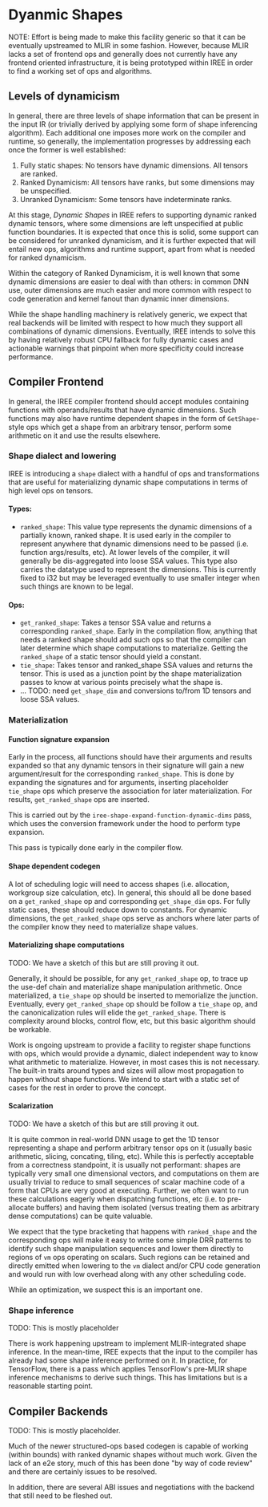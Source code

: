 # Dyanmic Shapes

NOTE: Effort is being made to make this facility generic so that it can be
eventually upstreamed to MLIR in some fashion. However, because MLIR lacks a set
of frontend ops and generally does not currently have any frontend oriented
infrastructure, it is being prototyped within IREE in order to find a working
set of ops and algorithms.

## Levels of dynamicism

In general, there are three levels of shape information that can be present in
the input IR (or trivially derived by applying some form of shape inferencing
algorithm). Each additional one imposes more work on the compiler and runtime,
so generally, the implementation progresses by addressing each once the former
is well established:

1.  Fully static shapes: No tensors have dynamic dimensions. All tensors are
    ranked.
2.  Ranked Dynamicism: All tensors have ranks, but some dimensions may be
    unspecified.
3.  Unranked Dynamicism: Some tensors have indeterminate ranks.

At this stage, *Dynamic Shapes* in IREE refers to supporting dynamic ranked
dynamic tensors, where some dimensions are left unspecified at public function
boundaries. It is expected that once this is solid, some support can be
considered for unranked dynamicism, and it is further expected that will entail
new ops, algorithms and runtime support, apart from what is needed for ranked
dynamicism.

Within the category of Ranked Dynamicism, it is well known that some dynamic
dimensions are easier to deal with than others: in common DNN use, outer
dimensions are much easier and more common with respect to code generation and
kernel fanout than dynamic inner dimensions.

While the shape handling machinery is relatively generic, we expect that real
backends will be limited with respect to how much they support all combinations
of dynamic dimensions. Eventually, IREE intends to solve this by having
relatively robust CPU fallback for fully dynamic cases and actionable warnings
that pinpoint when more specificity could increase performance.

## Compiler Frontend

In general, the IREE compiler frontend should accept modules containing
functions with operands/results that have dynamic dimensions. Such functions may
also have runtime dependent shapes in the form of `GetShape`-style ops which get
a shape from an arbitrary tensor, perform some arithmetic on it and use the
results elsewhere.

### Shape dialect and lowering

IREE is introducing a `shape` dialect with a handful of ops and transformations
that are useful for materializing dynamic shape computations in terms of high
level ops on tensors.

#### Types:

*   `ranked_shape`: This value type represents the dynamic dimensions of a
    partially known, ranked shape. It is used early in the compiler to represent
    anywhere that dynamic dimensions need to be passed (i.e. function
    args/results, etc). At lower levels of the compiler, it will generally be
    dis-aggregated into loose SSA values. This type also carries the datatype
    used to represent the dimensions. This is currently fixed to i32 but may be
    leveraged eventually to use smaller integer when such things are known to be
    legal.

#### Ops:

*   `get_ranked_shape`: Takes a tensor SSA value and returns a corresponding
    `ranked_shape`. Early in the compilation flow, anything that needs a ranked
    shape should add such ops so that the compiler can later determine which
    shape computations to materialize. Getting the `ranked_shape` of a static
    tensor should yield a constant.
*   `tie_shape`: Takes tensor and ranked_shape SSA values and returns the
    tensor. This is used as a junction point by the shape materialization passes
    to know at various points precisely what the shape is.
*   ... TODO: need `get_shape_dim` and conversions to/from 1D tensors and loose
    SSA values.

### Materialization

#### Function signature expansion

Early in the process, all functions should have their arguments and results
expanded so that any dynamic tensors in their signature will gain a new
argument/result for the corresponding `ranked_shape`. This is done by expanding
the signatures and for arguments, inserting placeholder `tie_shape` ops which
preserve the association for later materialization. For results,
`get_ranked_shape` ops are inserted.

This is carried out by the `iree-shape-expand-function-dynamic-dims` pass, which
uses the conversion framework under the hood to perform type expansion.

This pass is typically done early in the compiler flow.

#### Shape dependent codegen

A lot of scheduling logic will need to access shapes (i.e. allocation, workgroup
size calculation, etc). In general, this should all be done based on a
`get_ranked_shape` op and corresponding `get_shape_dim` ops. For fully static
cases, these should reduce down to constants. For dynamic dimensions, the
`get_ranked_shape` ops serve as anchors where later parts of the compiler know
they need to materialize shape values.

#### Materializing shape computations

TODO: We have a sketch of this but are still proving it out.

Generally, it should be possible, for any `get_ranked_shape` op, to trace up the
use-def chain and materialize shape manipulation arithmetic. Once materialized,
a `tie_shape` op should be inserted to memorialize the junction. Eventually,
every `get_ranked_shape` op should be follow a `tie_shape` op, and the
canonicalization rules will elide the `get_ranked_shape`. There is complexity
around blocks, control flow, etc, but this basic algorithm should be workable.

Work is ongoing upstream to provide a facility to register shape functions with
ops, which would provide a dynamic, dialect independent way to know what
arithmetic to materialize. However, in most cases this is not necessary. The
built-in traits around types and sizes will allow most propagation to happen
without shape functions. We intend to start with a static set of cases for the
rest in order to prove the concept.

#### Scalarization

TODO: We have a sketch of this but are still proving it out.

It is quite common in real-world DNN usage to get the 1D tensor representing a
shape and perform arbitrary tensor ops on it (usually basic arithmetic, slicing,
concating, tiling, etc). While this is perfectly acceptable from a correctness
standpoint, it is usually not performant: shapes are typically very small one
dimensional vectors, and computations on them are usually trivial to reduce to
small sequences of scalar machine code of a form that CPUs are very good at
executing. Further, we often want to run these calculations eagerly when
dispatching functions, etc (i.e. to pre-allocate buffers) and having them
isolated (versus treating them as arbitrary dense computations) can be quite
valuable.

We expect that the type bracketing that happens with `ranked_shape` and the
corresponding ops will make it easy to write some simple DRR patterns to
identify such shape manipulation sequences and lower them directly to regions of
`vm` ops operating on scalars. Such regions can be retained and directly emitted
when lowering to the `vm` dialect and/or CPU code generation and would run with
low overhead along with any other scheduling code.

While an optimization, we suspect this is an important one.

### Shape inference

TODO: This is mostly placeholder

There is work happening upstream to implement MLIR-integrated shape inference.
In the mean-time, IREE expects that the input to the compiler has already had
some shape inference performed on it. In practice, for TensorFlow, there is a
pass which applies TensorFlow's pre-MLIR shape inference mechanisms to derive
such things. This has limitations but is a reasonable starting point.

## Compiler Backends

TODO: This is mostly placeholder.

Much of the newer structured-ops based codegen is capable of working (within
bounds) with ranked dynamic shapes without much work. Given the lack of an e2e
story, much of this has been done "by way of code review" and there are
certainly issues to be resolved.

In addition, there are several ABI issues and negotiations with the backend that
still need to be fleshed out.
